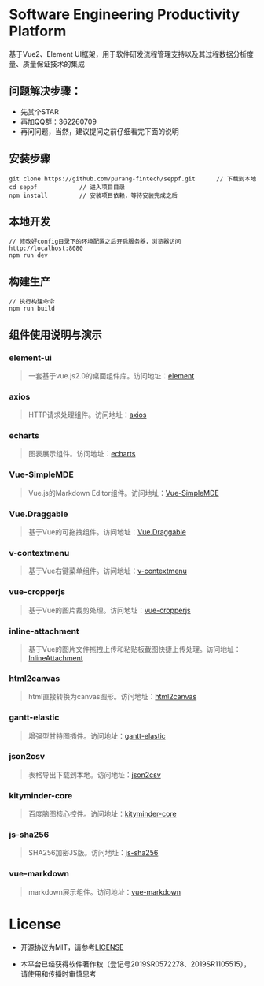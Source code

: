 # Software Engineering Productivity Platform #

基于Vue2、Element UI框架，用于软件研发流程管理支持以及其过程数据分析度量、质量保证技术的集成

## 问题解决步骤：
- 先赏个STAR
- 再加QQ群：362260709
- 再问问题，当然，建议提问之前仔细看完下面的说明

## 安装步骤 ##

	git clone https://github.com/purang-fintech/seppf.git      // 下载到本地
	cd seppf            // 进入项目目录
	npm install         // 安装项目依赖，等待安装完成之后

## 本地开发 ##

	// 修改好config目录下的环境配置之后开启服务器，浏览器访问 http://localhost:8080
	npm run dev

## 构建生产 ##

	// 执行构建命令
	npm run build
  
## 组件使用说明与演示 ##

### element-ui ###
> 一套基于vue.js2.0的桌面组件库。访问地址：[element](http://element.eleme.io/#/zh-CN/component/layout)

### axios ###
> HTTP请求处理组件。访问地址：[axios](https://github.com/axios/axios)

### echarts ###
> 图表展示组件。访问地址：[echarts](https://github.com/apache/incubator-echarts)

### Vue-SimpleMDE ###
> Vue.js的Markdown Editor组件。访问地址：[Vue-SimpleMDE](https://github.com/F-loat/vue-simplemde)

### Vue.Draggable ###
> 基于Vue的可拖拽组件。访问地址：[Vue.Draggable](https://github.com/SortableJS/Vue.Draggable)

### v-contextmenu ###
> 基于Vue右键菜单组件。访问地址：[v-contextmenu](https://github.com/snokier/v-contextmenu)

### vue-cropperjs ###
> 基于Vue的图片裁剪处理。访问地址：[vue-cropperjs](https://github.com/Agontuk/vue-cropperjs)

### inline-attachment ###
> 基于Vue的图片文件拖拽上传和粘贴板截图快捷上传处理。访问地址：[InlineAttachment](https://github.com/Rovak/InlineAttachment)

### html2canvas ###
> html直接转换为canvas图形。访问地址：[html2canvas](https://github.com/niklasvh/html2canvas)
 
### gantt-elastic ###
> 增强型甘特图插件。访问地址：[gantt-elastic](https://github.com/neuronetio/gantt-elastic)

### json2csv ###
> 表格导出下载到本地。访问地址：[json2csv](https://github.com/zemirco/json2csv)

### kityminder-core ###
> 百度脑图核心控件。访问地址：[kityminder-core](https://github.com/fex-team/kityminder-core)

### js-sha256 ###
> SHA256加密JS版。访问地址：[js-sha256](https://github.com/emn178/js-sha256)

### vue-markdown ###
> markdown展示组件。访问地址：[vue-markdown](https://github.com/miaolz123/vue-markdown)

# License

- 开源协议为MIT，请参考[LICENSE](./LICENSE)

- 本平台已经获得软件著作权（登记号2019SR0572278、2019SR1105515），请使用和传播时审慎思考
